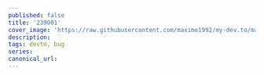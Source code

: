 ```yaml
---
published: false
title: '239001'
cover_image: 'https://raw.githubusercontent.com/maxime1992/my-dev.to/master/blog-posts/manage-dev-to-blog-posts-with-continuous-deployment/assets/github-travis-dev-to.png'
description:
tags: devto, bug
series:
canonical_url:
---
```

